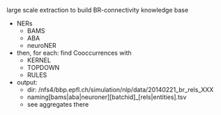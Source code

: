 
large scale extraction to build BR-connectivity knowledge base


* NERs
    * BAMS
    * ABA
    * neuroNER
* then, for each: find Cooccurrences with
    * KERNEL
    * TOPDOWN
    * RULES
* output:
    * dir: /nfs4/bbp.epfl.ch/simulation/nlp/data/20140221_br_rels_XXX
    * naming[bams|aba|neuroner][batchid]_[rels|entities].tsv
    * see aggregates there
